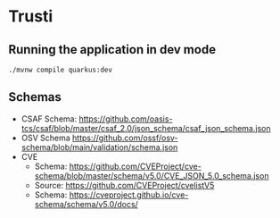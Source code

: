 # Trusti

## Running the application in dev mode

```shell script
./mvnw compile quarkus:dev
```

## Schemas

- CSAF Schema: https://github.com/oasis-tcs/csaf/blob/master/csaf_2.0/json_schema/csaf_json_schema.json
- OSV Schema https://github.com/ossf/osv-schema/blob/main/validation/schema.json
- CVE
  - Schema: https://github.com/CVEProject/cve-schema/blob/master/schema/v5.0/CVE_JSON_5.0_schema.json
  - Source: https://github.com/CVEProject/cvelistV5
  - Schema: https://cveproject.github.io/cve-schema/schema/v5.0/docs/
